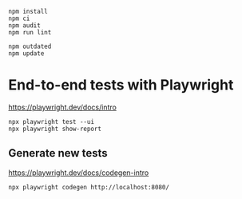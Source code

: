     npm install
    npm ci
    npm audit
    npm run lint

    npm outdated
    npm update

# End-to-end tests with Playwright

https://playwright.dev/docs/intro

    npx playwright test --ui
    npx playwright show-report

## Generate new tests

https://playwright.dev/docs/codegen-intro

    npx playwright codegen http://localhost:8080/

